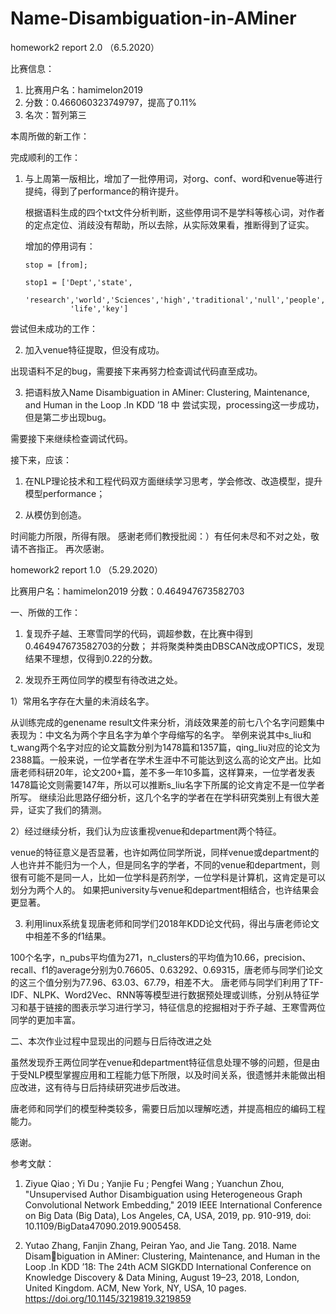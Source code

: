 # Name-Disambiguation-in-AMiner

homework2 report 2.0 （6.5.2020）

比赛信息：
1. 比赛用户名：hamimelon2019 
2. 分数：0.466060323749797，提高了0.11% 
3. 名次：暂列第三

本周所做的新工作：

完成顺利的工作：

1. 与上周第一版相比，增加了一批停用词，对org、conf、word和venue等进行提纯，得到了performance的稍许提升。

   根据语料生成的四个txt文件分析判断，这些停用词不是学科等核心词，对作者的定点定位、消歧没有帮助，所以去除，从实际效果看，推断得到了证实。
   
   增加的停用词有：
   
       stop = [from];
       
       stop1 = ['Dept','state',
                 'research','world','Sciences','high','traditional','null','people','general','national','2007','european',
                 'life','key']
                 
尝试但未成功的工作：     

2. 加入venue特征提取，但没有成功。

出现语料不足的bug，需要接下来再努力检查调试代码直至成功。

3. 把语料放入Name Disambiguation in AMiner: Clustering, Maintenance, and Human in the Loop .In KDD ’18 中 尝试实现，processing这一步成功，但是第二步出现bug。

需要接下来继续检查调试代码。

接下来，应该：

1. 在NLP理论技术和工程代码双方面继续学习思考，学会修改、改造模型，提升模型performance；

2. 从模仿到创造。

时间能力所限，所得有限。
感谢老师们教授批阅：）有任何未尽和不对之处，敬请不吝指正。
再次感谢。
   
   



homework2 report 1.0 （5.29.2020）

比赛用户名：hamimelon2019 分数：0.464947673582703

一、所做的工作：
1. 复现乔子越、王寒雪同学的代码，调超参数，在比赛中得到0.464947673582703的分数；
并将聚类种类由DBSCAN改成OPTICS，发现结果不理想，仅得到0.22的分数。

2. 发现乔王两位同学的模型有待改进之处。

1）常用名字存在大量的未消歧名字。

从训练完成的genename result文件来分析，消歧效果差的前七八个名字问题集中表现为：中文名为两个字且名字为单个字母缩写的名字。
举例来说其中s_liu和t_wang两个名字对应的论文篇数分别为1478篇和1357篇，qing_liu对应的论文为2388篇。一般来说，一位学者在学术生涯中不可能达到这么高的论文产出。比如唐老师科研20年，论文200+篇，差不多一年10多篇，这样算来，一位学者发表1478篇论文则需要147年，所以可以推断s_liu名字下所属的论文肯定不是一位学者所写。
继续沿此思路仔细分析，这几个名字的学者在在学科研究类别上有很大差异，证实了我们的猜测。

2）经过继续分析，我们认为应该重视venue和department两个特征。

venue的特征意义是否显著，也许如两位同学所说，同样venue或department的人也许并不能归为一个人，但是同名字的学者，不同的venue和department，则很有可能不是同一人，比如一位学科是药剂学，一位学科是计算机，这肯定是可以划分为两个人的。
如果把university与venue和department相结合，也许结果会更显著。

3. 利用linux系统复现唐老师和同学们2018年KDD论文代码，得出与唐老师论文中相差不多的f1结果。 

100个名字，n_pubs平均值为271，n_clusters的平均值为10.66，precision、recall、f1的average分别为0.76605、0.63292、0.69315，唐老师与同学们论文的这三个值分别为77.96、63.03、67.79，相差不大。
唐老师与同学们利用了TF-IDF、NLPK、Word2Vec、RNN等等模型进行数据预处理或训练，分别从特征学习和基于链接的图表示学习进行学习，特征信息的挖掘相对于乔子越、王寒雪两位同学的更加丰富。

二、本次作业过程中显现出的问题与日后待改进之处

虽然发现乔王两位同学在venue和department特征信息处理不够的问题，但是由于受NLP模型掌握应用和工程能力低下所限，以及时间关系，很遗憾并未能做出相应改进，这有待与日后持续研究进步后改进。

唐老师和同学们的模型种类较多，需要日后加以理解吃透，并提高相应的编码工程能力。

感谢。


参考文献：
1. Ziyue Qiao ; Yi Du ; Yanjie Fu ; Pengfei Wang ; Yuanchun Zhou, "Unsupervised Author Disambiguation using Heterogeneous Graph Convolutional Network Embedding," 2019 IEEE International Conference on Big Data (Big Data), Los Angeles, CA, USA, 2019, pp. 910-919, doi: 10.1109/BigData47090.2019.9005458.

2. Yutao Zhang, Fanjin Zhang, Peiran Yao, and Jie Tang. 2018. Name Disambiguation in AMiner: Clustering, Maintenance, and Human in the Loop .In KDD ’18: The 24th ACM SIGKDD International Conference on Knowledge Discovery & Data Mining, August 19–23, 2018, London, United Kingdom. ACM, New York, NY, USA, 10 pages. https://doi.org/10.1145/3219819.3219859



